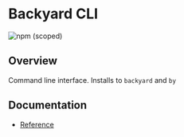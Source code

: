 # Backyard CLI
![npm (scoped)](https://img.shields.io/npm/v/@backyard/cli)

## Overview
Command line interface. Installs to `backyard` and `by`

## Documentation
 - [Reference](../../docs/reference/cli/cli.md)
